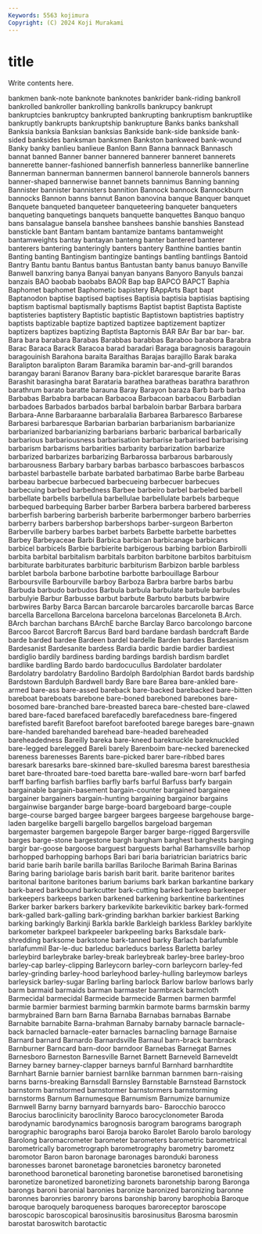 ```yaml
---
Keywords: 5563 kojimura
Copyright: (C) 2024 Koji Murakami
---
```


# title

Write contents here.



 bankmen bank-note banknote banknotes bankrider
bank-riding bankroll bankrolled bankroller bankrolling bankrolls bankrupcy bankrupt bankruptcies bankruptcy
bankrupted bankrupting bankruptism bankruptlike bankruptly bankrupts bankruptship bankrupture Banks banks
bankshall Banksia banksia Banksian banksias Bankside bank-side bankside bank-sided banksides
banksman banksmen Bankston bankweed bank-wound Banky banky banlieu banlieue Banlon
Bann Banna bannack Bannasch bannat banned Banner banner bannered bannerer
banneret bannerets bannerette banner-fashioned bannerfish bannerless bannerlike bannerline Bannerman bannerman
bannermen bannerol bannerole bannerols banners banner-shaped bannerwise bannet bannets bannimus
Banning banning Bannister bannister bannisters bannition Bannock bannock Bannockburn bannocks
Bannon banns bannut Banon banovina banque Banquer banquet Banquete banqueted
banqueteer banqueteering banqueter banqueters banqueting banquetings banquets banquette banquettes Banquo
banquo bans bansalague bansela banshee banshees banshie banshies Banstead banstickle
bant Bantam bantam bantamize bantams bantamweight bantamweights bantay bantayan banteng
banter bantered banterer banterers bantering banteringly banters bantery Banthine banties
bantin Banting banting Bantingism bantingize bantings bantling bantlings Bantoid Bantry
Bantu bantu Bantus bantus Bantustan banty banus banuyo Banville Banwell
banxring banya Banyai banyan banyans Banyoro Banyuls banzai banzais BAO
baobab baobabs BAOR Bap bap BAPCO BAPCT Baphia Baphomet baphomet
Baphometic bapistery BAppArts Bapt bapt Baptanodon baptise baptised baptises Baptisia
baptisia baptisias baptising baptism baptismal baptismally baptisms Baptist baptist Baptista
Baptiste baptisteries baptistery Baptistic baptistic Baptistown baptistries baptistry baptists baptizable
baptize baptized baptizee baptizement baptizer baptizers baptizes baptizing Baptlsta Baptornis
BAR BAr Bar bar bar- bar. Bara bara barabara Barabas
Barabbas barabbas Baraboo barabora Barabra Barac Baraca Barack Baracoa barad
baradari Baraga baragnosis baragouin baragouinish Barahona baraita Baraithas Barajas barajillo
Barak baraka Baralipton baralipton Baram Baramika baramin bar-and-grill barandos barangay
barani Baranov Barany bara-picklet bararesque bararite Baras Barashit barasingha barat
Barataria barathea baratheas barathra barathron barathrum barato baratte barauna Baray
Barayon baraza Barb barb barba Barbabas Barbabra barbacan Barbacoa Barbacoan
barbacou Barbadian barbadoes Barbados barbados barbal barbaloin barbar Barbara barbara
Barbara-Anne Barbaraanne barbaralalia Barbarea Barbaresco Barbarese Barbaresi barbaresque Barbarian barbarian
barbarianism barbarianize barbarianized barbarianizing barbarians barbaric barbarical barbarically barbarious barbariousness
barbarisation barbarise barbarised barbarising barbarism barbarisms barbarities barbarity barbarization barbarize
barbarized barbarizes barbarizing Barbarossa barbarous barbarously barbarousness Barbary barbary barbas
barbasco barbascoes barbascos barbastel barbastelle barbate barbated barbatimao Barbe barbe
Barbeau barbeau barbecue barbecued barbecueing barbecuer barbecues barbecuing barbed barbedness
Barbee barbeiro barbel barbeled barbell barbellate barbells barbellula barbellulae barbellulate
barbels barbeque barbequed barbequing Barber barber Barbera barbera barbered barberess
barberfish barbering barberish barberite barbermonger barbero barberries barberry barbers barbershop
barbershops barber-surgeon Barberton Barberville barbery barbes barbet barbets Barbette barbette
barbettes Barbey Barbeyaceae Barbi Barbica barbican barbicanage barbicans barbicel barbicels
Barbie barbierite barbigerous barbing barbion Barbirolli barbita barbital barbitalism barbitals
barbiton barbitone barbitos barbituism barbiturate barbiturates barbituric barbiturism Barbizon barble
barbless barblet barbola barbone barbotine barbotte barbouillage Barbour Barboursville Barbourville
barboy Barboza Barbra barbre barbs barbu Barbuda barbudo barbudos Barbula
barbula barbulate barbule barbules barbulyie Barbur Barbusse barbut barbute Barbuto
barbuts barbwire barbwires Barby Barca Barcan barcarole barcaroles barcarolle barcas
Barce barcella Barcellona Barcelona barcelona barcelonas Barceloneta B.Arch. BArch barchan
barchans BArchE barche Barclay Barco barcolongo barcone Barcoo Barcot Barcroft
Barcus Bard bard bardane bardash bardcraft Barde barde barded bardee
Bardeen bardel bardelle Barden bardes Bardesanism Bardesanist Bardesanite bardess Bardia
bardic bardie bardier bardiest bardiglio bardily bardiness barding bardings bardish
bardism bardlet bardlike bardling Bardo bardo bardocucullus Bardolater bardolater Bardolatry
bardolatry Bardolino Bardolph Bardolphian Bardot bards bardship Bardstown Bardulph Bardwell
bardy Bare bare Barea bare-ankled bare-armed bare-ass bare-assed bareback bare-backed
barebacked bare-bitten bareboat bareboats barebone bare-boned bareboned barebones bare-bosomed bare-branched
bare-breasted bareca bare-chested bare-clawed bared bare-faced barefaced barefacedly barefacedness bare-fingered
barefisted barefit Barefoot barefoot barefooted barege bareges bare-gnawn bare-handed barehanded
barehead bare-headed bareheaded bareheadedness Bareilly bareka bare-kneed bareknuckle bareknuckled bare-legged
barelegged Bareli barely Barenboim bare-necked barenecked bareness barenesses Barents bare-picked
barer bare-ribbed bares baresark baresarks bare-skinned bare-skulled baresma barest baresthesia
baret bare-throated bare-toed baretta bare-walled bare-worn barf barfed barff barfing
barfish barflies barfly barfs barful Barfuss barfy bargain bargainable bargain-basement
bargain-counter bargained bargainee bargainer bargainers bargain-hunting bargaining bargainor bargains bargainwise
bargander barge barge-board bargeboard barge-couple barge-course barged bargee bargeer bargees
bargeese bargehouse barge-laden bargelike bargelli bargello bargellos bargeload bargeman bargemaster
bargemen bargepole Barger barger barge-rigged Bargersville barges barge-stone bargestone bargh
bargham barghest barghests barging bargir bar-goose bargoose barguest barguests barhal
Barhamsville barhop barhopped barhopping barhops Bari bari baria bariatrician bariatrics
baric barid barie barih barile barilla barillas Bariloche Barimah Barina
Barinas Baring baring bariolage baris barish barit barit. barite baritenor
barites baritonal baritone baritones barium bariums bark barkan barkantine barkary
bark-bared barkbound barkcutter bark-cutting barked barkeep barkeeper barkeepers barkeeps barken
barkened barkening barkentine barkentines Barker barker barkers barkery barkevikite barkevikitic
barkey bark-formed bark-galled bark-galling bark-grinding barkhan barkier barkiest Barking barking
barkingly Barkinji Barkla barkle Barkleigh barkless Barkley barklyite barkometer barkpeel
barkpeeler barkpeeling barks Barksdale bark-shredding barksome barkstone bark-tanned barky Barlach
barlafumble barlafummil Bar-le-duc barleduc barleducs barless Barletta barley barleybird barleybrake
barley-break barleybreak barley-bree barley-broo barley-cap barley-clipping Barleycorn barley-corn barleycorn barley-fed
barley-grinding barley-hood barleyhood barley-hulling barleymow barleys barleysick barley-sugar Barling barling
barlock Barlow barlow barlows barly barm barmaid barmaids barman barmaster
barmbrack barmcloth Barmecidal barmecidal Barmecide barmecide Barmen barmen barmfel barmie
barmier barmiest barming barmkin barmote barms barmskin barmy barmybrained Barn
barn Barna Barnaba Barnabas barnabas Barnabe Barnabite barnabite Barna-brahman Barnaby
barnaby barnacle barnacle-back barnacled barnacle-eater barnacles barnacling barnage Barnaise Barnard
barnard Barnardo Barnardsville Barnaul barn-brack barnbrack Barnburner Barncard barn-door barndoor
Barnebas Barnegat Barnes Barnesboro Barneston Barnesville Barnet Barnett Barneveld Barneveldt
Barney barney barney-clapper barneys barnful Barnhard barnhardtite Barnhart Barnie barnier
barniest barnlike barnman barnmen barn-raising barns barns-breaking Barnsdall Barnsley Barnstable
Barnstead Barnstock barnstorm barnstormed barnstormer barnstormers barnstorming barnstorms Barnum Barnumesque
Barnumism Barnumize barnumize Barnwell Barny barny barnyard barnyards baro- Barocchio
barocco Barocius baroclinicity baroclinity Baroco barocyclonometer Baroda barodynamic barodynamics barognosis
barogram barograms barograph barographic barographs baroi Baroja baroko Barolet Barolo
barolo barology Barolong baromacrometer barometer barometers barometric barometrical barometrically barometrograph
barometrography barometry barometz baromotor Baron baron baronage baronages baronduki baroness
baronesses baronet baronetage baronetcies baronetcy baroneted baronethood baronetical baroneting baronetise
baronetised baronetising baronetize baronetized baronetizing baronets baronetship barong Baronga barongs
baroni baronial baronies baronize baronized baronizing baronne baronnes baronries baronry
barons baronship barony barophobia Baroque baroque baroquely baroqueness baroques baroreceptor
baroscope baroscopic baroscopical barosinusitis barosinusitus Barosma barosmin barostat baroswitch barotactic
